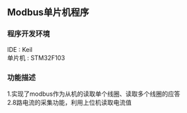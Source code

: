 ## Modbus单片机程序

### 程序开发环境 
IDE    : Keil <br/>
单片机 : STM32F103

### 功能描述 
1.实现了modbus作为从机的读取单个线圈、读取多个线圈的应答<br/>
2.8路电流的采集功能，利用上位机读取电流值
